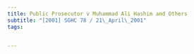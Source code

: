 ```yaml
---
title: Public Prosecutor v Muhammad Ali Hashim and Others 
subtitle: "[2001] SGHC 78 / 21\_April\_2001"
tags:


---
```


